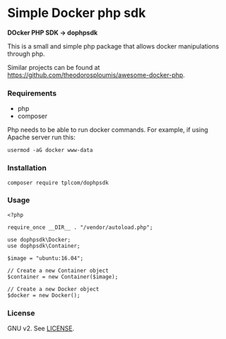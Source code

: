 # Simple Docker php sdk

**DOcker PHP SDK -> dophpsdk**

This is a small and simple php package that allows docker manipulations through php.

Similar projects can be found at https://github.com/theodorosploumis/awesome-docker-php.

### Requirements
- php
- composer

Php needs to be able to run docker commands. For example, if using Apache server run this:

```
usermod -aG docker www-data
```

### Installation

```
composer require tplcom/dophpsdk
```

### Usage

```
<?php

require_once __DIR__ . "/vendor/autoload.php";

use dophpsdk\Docker;
use dophpsdk\Container;

$image = "ubuntu:16.04";

// Create a new Container object
$container = new Container($image);

// Create a new Docker object
$docker = new Docker();

```

### License

GNU v2. See [LICENSE](https://github.com/theodorosploumis/dophpsdk/blob/master/LICENSE).
